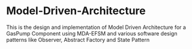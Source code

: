 # Model-Driven-Architecture
This is the design and implementation of Model Driven Architecture for a GasPump Component using MDA-EFSM and various software design patterns like Observer, Abstract Factory and State Pattern
